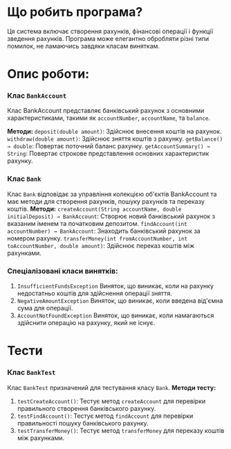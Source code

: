 # Що робить програма?
Ця система включає створення рахунків, фінансові операції і функції зведення рахунків. Програма може елегантно обробляти різні типи помилок, не ламаючись завдяки класам виняткам.
# Опис роботи:
### Клас `BankAccount`
Клас BankAccount представляє банківський рахунок з основними характеристиками, такими як `accountNumber`, `accountName`, та `balance`.

**Методи:**
`deposit(double amount)`: Здійснює внесення коштів на рахунок.
`withdraw(double amount)`: Здійснює зняття коштів з рахунку.
`getBalance() → double`: Повертає поточний баланс рахунку.
`getAccountSummary() → String`: Повертає строкове представлення основних характеристик рахунку.
### Клас `Bank`
Клас `Bank` відповідає за управління колекцією об'єктів BankAccount та має методи для створення рахунків, пошуку рахунків та переказу коштів.
**Методи:**
`createAccount(String accountName, double initialDeposit) → BankAccount`: Створює новий банківський рахунок з вказаним іменем та початковим депозитом.
`findAccount(int accountNumber) → BankAccount`: Знаходить банківський рахунок за номером рахунку.
`transferMoney(int fromAccountNumber, int toAccountNumber, double amount)`: Здійснює переказ коштів між рахунками.
### Спеціалізовані класи винятків:
1. `InsufficientFundsException`
Виняток, що виникає, коли на рахунку недостатньо коштів для здійснення операції зняття.
2. `NegativeAmountException`
Виняток, що виникає, коли введена від'ємна сума для операції.
3. `AccountNotFoundException`
Виняток, що виникає, коли намагаються здійснити операцію на рахунку, який не існує.

# Тести
### Клас `BankTest`
Клас `BankTest` призначений для тестування класу `Bank`.
**Методи тесту:**
1. `testCreateAccount()`: Тестує метод `createAccount` для перевірки правильного створення банківського рахунку.
2. `testFindAccount()`: Тестує метод `findAccount` для перевірки правильності пошуку банківського рахунку.
3. `testTransferMoney()`: Тестує метод `transferMoney` для переказу коштів між рахунками.
